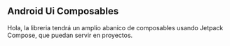 ## Android Ui Composables

Hola, la libreria tendrá un amplio abanico de composables usando Jetpack Compose, que puedan servir en proyectos.
